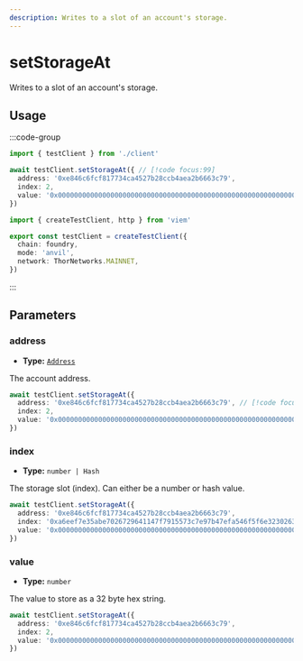 ```yaml
---
description: Writes to a slot of an account's storage.
---
```


# setStorageAt

Writes to a slot of an account's storage.

## Usage

:::code-group

```ts [example.ts]
import { testClient } from './client'

await testClient.setStorageAt({ // [!code focus:99]
  address: '0xe846c6fcf817734ca4527b28ccb4aea2b6663c79',
  index: 2,
  value: '0x0000000000000000000000000000000000000000000000000000000000000069'
})
```

```ts [client.ts]
import { createTestClient, http } from 'viem'

export const testClient = createTestClient({
  chain: foundry,
  mode: 'anvil',
  network: ThorNetworks.MAINNET, 
})
```

:::

## Parameters

### address

- **Type:** [`Address`](/docs/glossary/types#address)

The account address.

```ts
await testClient.setStorageAt({
  address: '0xe846c6fcf817734ca4527b28ccb4aea2b6663c79', // [!code focus]
  index: 2,
  value: '0x0000000000000000000000000000000000000000000000000000000000000069'
})
```

### index

- **Type:** `number | Hash`

The storage slot (index). Can either be a number or hash value.

```ts
await testClient.setStorageAt({
  address: '0xe846c6fcf817734ca4527b28ccb4aea2b6663c79',
  index: '0xa6eef7e35abe7026729641147f7915573c7e97b47efa546f5f6e3230263bcb49', // [!code focus]
  value: '0x0000000000000000000000000000000000000000000000000000000000000069'
})
```

### value

- **Type:** `number`

The value to store as a 32 byte hex string.

```ts
await testClient.setStorageAt({
  address: '0xe846c6fcf817734ca4527b28ccb4aea2b6663c79',
  index: 2,
  value: '0x0000000000000000000000000000000000000000000000000000000000000069' // [!code focus]
})
```